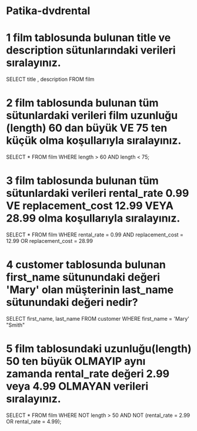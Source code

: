 # Patika-dvdrental

# 1 film tablosunda bulunan title ve description sütunlarındaki verileri sıralayınız.
SELECT title , description FROM film

# 2 film tablosunda bulunan tüm sütunlardaki verileri film uzunluğu (length) 60 dan büyük VE 75 ten küçük olma koşullarıyla sıralayınız.
SELECT * FROM  film
WHERE length > 60 AND length < 75;

# 3 film tablosunda bulunan tüm sütunlardaki verileri rental_rate 0.99 VE replacement_cost 12.99 VEYA 28.99 olma koşullarıyla sıralayınız.
SELECT * FROM  film
WHERE rental_rate = 0.99 AND replacement_cost = 12.99 OR replacement_cost = 28.99

# 4 customer tablosunda bulunan first_name sütunundaki değeri 'Mary' olan müşterinin last_name sütunundaki değeri nedir?
SELECT first_name, last_name FROM customer
WHERE first_name = 'Mary'
"Smith"

# 5 film tablosundaki uzunluğu(length) 50 ten büyük OLMAYIP aynı zamanda rental_rate değeri 2.99 veya 4.99 OLMAYAN verileri sıralayınız.
SELECT * FROM film
WHERE NOT length > 50 AND NOT (rental_rate = 2.99 OR  rental_rate = 4.99);
